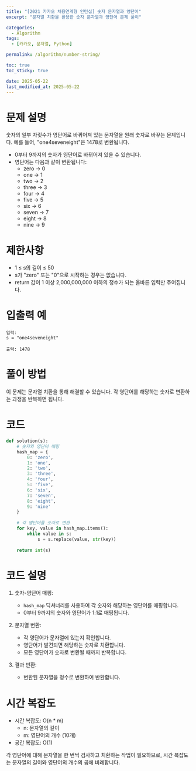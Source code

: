 ```yaml
---
title: "[2021 카카오 채용연계형 인턴십] 숫자 문자열과 영단어"
excerpt: "문자열 치환을 활용한 숫자 문자열과 영단어 문제 풀이"

categories:
  - Algorithm
tags:
  - [카카오, 문자열, Python]

permalink: /algorithm/number-string/

toc: true
toc_sticky: true

date: 2025-05-22
last_modified_at: 2025-05-22
---
```


# 문제 설명

숫자의 일부 자릿수가 영단어로 바뀌어져 있는 문자열을 원래 숫자로 바꾸는 문제입니다. 예를 들어, "one4seveneight"은 1478로 변환됩니다.

- 0부터 9까지의 숫자가 영단어로 바뀌어져 있을 수 있습니다.
- 영단어는 다음과 같이 변환됩니다:
  - zero → 0
  - one → 1
  - two → 2
  - three → 3
  - four → 4
  - five → 5
  - six → 6
  - seven → 7
  - eight → 8
  - nine → 9

# 제한사항

- 1 ≤ s의 길이 ≤ 50
- s가 "zero" 또는 "0"으로 시작하는 경우는 없습니다.
- return 값이 1 이상 2,000,000,000 이하의 정수가 되는 올바른 입력만 주어집니다.

# 입출력 예

```
입력: 
s = "one4seveneight"

출력: 1478
```

# 풀이 방법

이 문제는 문자열 치환을 통해 해결할 수 있습니다. 각 영단어를 해당하는 숫자로 변환하는 과정을 반복하면 됩니다.

# 코드

```python
def solution(s):
    # 숫자와 영단어 매핑
    hash_map = {
        0: 'zero',
        1: 'one',
        2: 'two',
        3: 'three',
        4: 'four',
        5: 'five',
        6: 'six',
        7: 'seven',
        8: 'eight',
        9: 'nine'
    }
    
    # 각 영단어를 숫자로 변환
    for key, value in hash_map.items():
        while value in s:
            s = s.replace(value, str(key))
            
    return int(s)
```

# 코드 설명

1. 숫자-영단어 매핑:
   - `hash_map` 딕셔너리를 사용하여 각 숫자와 해당하는 영단어를 매핑합니다.
   - 0부터 9까지의 숫자와 영단어가 1:1로 매핑됩니다.

2. 문자열 변환:
   - 각 영단어가 문자열에 있는지 확인합니다.
   - 영단어가 발견되면 해당하는 숫자로 치환합니다.
   - 모든 영단어가 숫자로 변환될 때까지 반복합니다.

3. 결과 반환:
   - 변환된 문자열을 정수로 변환하여 반환합니다.

# 시간 복잡도

- 시간 복잡도: O(n * m)
  - n: 문자열의 길이
  - m: 영단어의 개수 (10개)
- 공간 복잡도: O(1)

각 영단어에 대해 문자열을 한 번씩 검사하고 치환하는 작업이 필요하므로, 시간 복잡도는 문자열의 길이와 영단어의 개수의 곱에 비례합니다. 